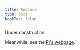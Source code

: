 ```yaml
---
title: Research
type: docs
bookToc: false
---
```


Under construction.

Meanwhile, see the [PI's webpage](https://jaeho-lee.github.io/docs/research/).  